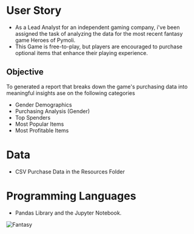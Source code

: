 # User Story 
* As a Lead Analyst for an independent gaming company, i've been assigned the task of analyzing the data for the most recent fantasy game Heroes of Pymoli.
* This Game is free-to-play, but players are encouraged to purchase optional items that enhance their playing experience.

## Objective
To generated a report that breaks down the game's purchasing data into meaningful insights ase on the following categories

* Gender Demographics
* Purchasing Analysis (Gender)
* Top Spenders
* Most Popular Items
* Most Profitable Items



# Data
* CSV Purchase Data in the Resources Folder

# Programming Languages

* Pandas Library and the Jupyter Notebook.



![Fantasy](https://user-images.githubusercontent.com/71161293/110712158-c4cdcd80-81ce-11eb-9b64-d6851507b4b1.png)







